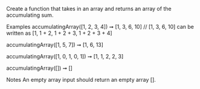 Create a function that takes in an array and returns an array of the accumulating sum.

Examples
accumulatingArray([1, 2, 3, 4]) ➞ [1, 3, 6, 10]
// [1, 3, 6, 10] can be written as  [1, 1 + 2, 1 + 2 + 3, 1 + 2 + 3 + 4]

accumulatingArray([1, 5, 7]) ➞ [1, 6, 13]

accumulatingArray([1, 0, 1, 0, 1]) ➞ [1, 1, 2, 2, 3]

accumulatingArray([]) ➞ []

Notes
An empty array input should return an empty array [].
